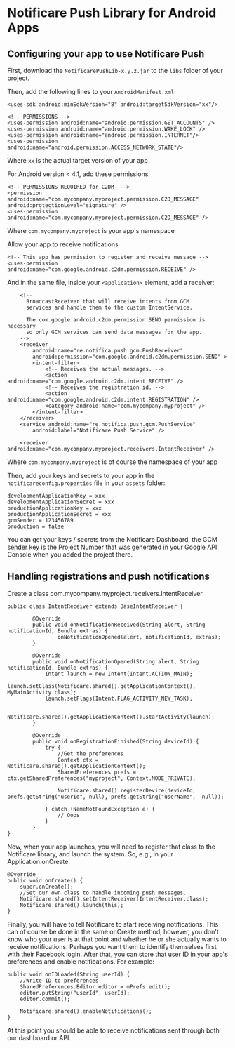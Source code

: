 # Notificare Push Library for Android Apps

## Configuring your app to use Notificare Push

First, download the `NotificarePushLib-x.y.z.jar` to the `libs` folder of your project.

Then, add the following lines to your `AndroidManifest.xml`

    <uses-sdk android:minSdkVersion="8" android:targetSdkVersion="xx"/>
    
    <!-- PERMISSIONS -->
    <uses-permission android:name="android.permission.GET_ACCOUNTS" />
    <uses-permission android:name="android.permission.WAKE_LOCK" />
	<uses-permission android:name="android.permission.INTERNET"/>
	<uses-permission android:name="android.permission.ACCESS_NETWORK_STATE"/>

Where `xx` is the actual target version of your app
	
For Android version < 4.1, add these permissions

	<!-- PERMISSIONS REQUIRED for C2DM  -->
    <permission android:name="com.mycompany.myproject.permission.C2D_MESSAGE" android:protectionLevel="signature" />
    <uses-permission android:name="com.mycompany.myproject.permission.C2D_MESSAGE" />
    
Where `com.mycompany.myproject` is your app's namespace
   
Allow your app to receive notifications
    
    <!-- This app has permission to register and receive message -->
    <uses-permission android:name="com.google.android.c2dm.permission.RECEIVE" />

And in the same file, inside your `<application>` element, add a receiver:

        <!--
          BroadcastReceiver that will receive intents from GCM
          services and handle them to the custom IntentService.

          The com.google.android.c2dm.permission.SEND permission is necessary
          so only GCM services can send data messages for the app.
        -->
        <receiver
            android:name="re.notifica.push.gcm.PushReceiver"
            android:permission="com.google.android.c2dm.permission.SEND" >
            <intent-filter>
                <!-- Receives the actual messages. -->
                <action android:name="com.google.android.c2dm.intent.RECEIVE" />
                <!-- Receives the registration id. -->
                <action android:name="com.google.android.c2dm.intent.REGISTRATION" />
                <category android:name="com.mycompany.myproject" />
            </intent-filter>
        </receiver>
        <service android:name="re.notifica.push.gcm.PushService" 
            android:label="Notificare Push Service" />
        
        <receiver android:name="com.mycompany.myproject.receivers.IntentReceiver" />

Where `com.mycompany.myproject` is of course the namespace of your app

Then, add your keys and secrets to your app in the `notificareconfig.properties` file in your `assets` folder:

	developmentApplicationKey = xxx
	developmentApplicationSecret = xxx
	productionApplicationKey = xxx
	productionApplicationSecret = xxx
	gcmSender = 123456789
	production = false
	
You can get your keys / secrets from the Notificare Dashboard, the GCM sender key is the Project Number that was generated in your Google API Console when you added the project there.

## Handling registrations and push notifications

Create a class com.mycompany.myproject.receivers.IntentReceiver

	public class IntentReceiver extends BaseIntentReceiver {
		        
	        @Override
	        public void onNotificationReceived(String alert, String notificationId, Bundle extras) {
	            	onNotificationOpened(alert, notificationId, extras);
	        }
	
	        @Override
	        public void onNotificationOpened(String alert, String notificationId, Bundle extras) {
	            Intent launch = new Intent(Intent.ACTION_MAIN);
	            launch.setClass(Notificare.shared().getApplicationContext(), MyMainActivity.class);
	            launch.setFlags(Intent.FLAG_ACTIVITY_NEW_TASK);
	  
	            Notificare.shared().getApplicationContext().startActivity(launch);
	        }
	
			@Override
			public void onRegistrationFinished(String deviceId) {
				try {
			        //Get the preferences
					Context ctx = Notificare.shared().getApplicationContext();
					SharedPreferences prefs = ctx.getSharedPreferences("myproject", Context.MODE_PRIVATE);
	
		            Notificare.shared().registerDevice(deviceId, prefs.getString("userId", null), prefs.getString("userName",  null));
	
				} catch (NameNotFoundException e) {
					// Oops
				}
			}	
	}
	
Now, when your app launches, you will need to register that class to the Notificare library, and launch the system. So, e.g., in your Application.onCreate:

	@Override
	public void onCreate() {
		super.onCreate();
		//Set our own class to handle incoming push messages.
		Notificare.shared().setIntentReceiver(IntentReceiver.class);
		Notificare.shared().launch(this);
	}
	
Finally, you will have to tell Notificare to start receiving notifications. This can of course be done in the same onCreate method, however, you don't know who your user is at that point and whether he or she actually wants to receive notifications. Perhaps you want them to identify themselves first with their Facebook login. After that, you can store that user ID in your app's preferences and enable notifications. For example:

	public void onIDLoaded(String userId) {
		//Write ID to preferences
		SharedPreferences.Editor editor = mPrefs.edit();
		editor.putString("userId", userId);
		editor.commit();
	
		Notificare.shared().enableNotifications();
	}
	
At this point you should be able to receive notifications sent through both our dashboard or API.